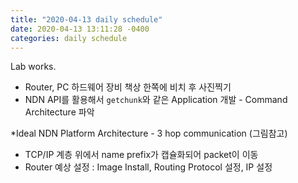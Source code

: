 ```yaml
---
title: "2020-04-13 daily schedule"
date: 2020-04-13 13:11:28 -0400
categories: daily schedule
---
```

Lab works.

* Router, PC 하드웨어 장비 책상 한쪽에 비치 후 사진찍기
* NDN API를 활용해서 `getchunk`와 같은 Application 개발 - Command Architecture 파악

*Ideal NDN Platform Architecture - 3 hop communication (그림참고)
- TCP/IP 계층 위에서 name prefix가 캡슐화되어 packet이 이동
- Router 예상 설정 : Image Install, Routing Protocol 설정, IP 설정


